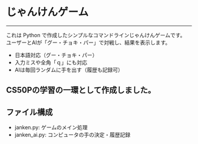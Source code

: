 # じゃんけんゲーム
---
これは Python で作成したシンプルなコマンドラインじゃんけんゲームです。  
ユーザーとAIが「グー・チョキ・パー」で対戦し、結果を表示します。

- 日本語対応（グー・チョキ・パー）
- 入力ミスや全角「ｑ」にも対応
- AIは毎回ランダムに手を出す（履歴も記録可）

CS50Pの学習の一環として作成しました。
---

## ファイル構成

- janken.py: ゲームのメイン処理
- janken_ai.py: コンピュータの手の決定・履歴記録
